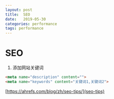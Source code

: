 ```yaml
---
layout: post
title:  SEO
date:   2019-05-30
categories: performance
tags: performance
---
```


# SEO

1. 添加网站关键词

```html
<meta name="description" content="">
<meta name="keywords" content="关键词1,关键词2">
```
[https://ahrefs.com/blog/zh/seo-tips/](seo-tips)